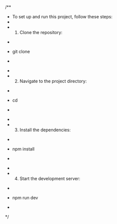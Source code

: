 /**
 * To set up and run this project, follow these steps:
 * 
 * 1. Clone the repository:
 *    ```sh
 *    git clone <repository-url>
 *    ```
 * 
 * 2. Navigate to the project directory:
 *    ```sh
 *    cd <project-directory>
 *    ```
 * 
 * 3. Install the dependencies:
 *    ```sh
 *    npm install
 *    ```
 * 
 * 4. Start the development server:
 *    ```sh
 *    npm run dev
 *    ```
 */
